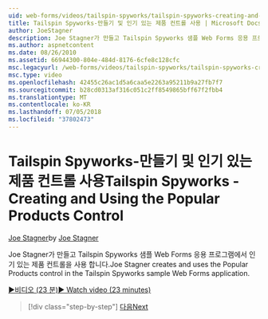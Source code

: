 ```yaml
---
uid: web-forms/videos/tailspin-spyworks/tailspin-spyworks-creating-and-using-the-popular-products-control
title: Tailspin Spyworks-만들기 및 인기 있는 제품 컨트롤 사용 | Microsoft Docs
author: JoeStagner
description: Joe Stagner가 만들고 Tailspin Spyworks 샘플 Web Forms 응용 프로그램에서 인기 있는 제품 컨트롤을 사용 합니다.
ms.author: aspnetcontent
ms.date: 08/26/2010
ms.assetid: 66944300-804e-484d-8176-6cfe8c128cfc
msc.legacyurl: /web-forms/videos/tailspin-spyworks/tailspin-spyworks-creating-and-using-the-popular-products-control
msc.type: video
ms.openlocfilehash: 42455c26ac1d5a6caa5e2263a95211b9a27fb7f7
ms.sourcegitcommit: b28cd0313af316c051c2ff8549865bff67f2fbb4
ms.translationtype: MT
ms.contentlocale: ko-KR
ms.lasthandoff: 07/05/2018
ms.locfileid: "37802473"
---
```

<a name="tailspin-spyworks---creating-and-using-the-popular-products-control"></a><span data-ttu-id="4545f-103">Tailspin Spyworks-만들기 및 인기 있는 제품 컨트롤 사용</span><span class="sxs-lookup"><span data-stu-id="4545f-103">Tailspin Spyworks - Creating and Using the Popular Products Control</span></span>
====================
<span data-ttu-id="4545f-104">[Joe Stagner](https://github.com/JoeStagner)</span><span class="sxs-lookup"><span data-stu-id="4545f-104">by [Joe Stagner](https://github.com/JoeStagner)</span></span>

<span data-ttu-id="4545f-105">Joe Stagner가 만들고 Tailspin Spyworks 샘플 Web Forms 응용 프로그램에서 인기 있는 제품 컨트롤을 사용 합니다.</span><span class="sxs-lookup"><span data-stu-id="4545f-105">Joe Stagner creates and uses the Popular Products control in the Tailspin Spyworks sample Web Forms application.</span></span>

[<span data-ttu-id="4545f-106">&#9654;비디오 (23 분)</span><span class="sxs-lookup"><span data-stu-id="4545f-106">&#9654; Watch video (23 minutes)</span></span>](https://channel9.msdn.com/Blogs/ASP-NET-Site-Videos/tailspin-spyworks-creating-and-using-the-popular-products-control)

> [!div class="step-by-step"]
> [<span data-ttu-id="4545f-107">다음</span><span class="sxs-lookup"><span data-stu-id="4545f-107">Next</span></span>](tailspin-spyworks-implementing-and-using-the-also-purchased-control.md)

